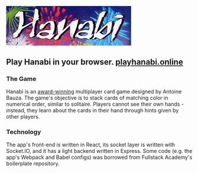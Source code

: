 <img src=https://raw.githubusercontent.com/andrwmillr/hanabi/master/public/hanabi-logo.jpg width="67%" height="auto"/>

## Play Hanabi in your browser. [playhanabi.online](https://www.playhanabi.online)

### The Game
Hanabi is an [award-winning](https://en.wikipedia.org/wiki/Hanabi_(card_game)#Awards) multiplayer card game designed by Antoine Bauza. The game's objective is to stack cards of matching color in numerical order, similar to solitaire. Players cannot see their own hands - instead, they learn about the cards in their hand through hints given by other players.


### Technology
The app's front-end is written in React, its socket layer is written with Socket.IO, and it has a light backend written in Express. Some code (e.g. the app's Webpack and Babel configs) was borrowed from Fullstack Academy's boilerplate repository.
